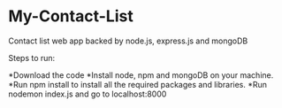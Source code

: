 # My-Contact-List
Contact list web app backed by node.js, express.js and mongoDB

Steps to run:

*Download the code
*Install node, npm and mongoDB on your machine.
*Run npm install to install all the required packages and libraries.
*Run nodemon index.js and go to localhost:8000
